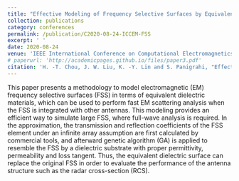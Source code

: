 ```yaml
---
title: "Effective Modeling of Frequency Selective Surfaces by Equivalent Dielectric Substrates Using Genetic Algorithm for Electromagnetic Scattering Analysis"
collection: publications
category: conferences
permalink: /publication/C2020-08-24-ICCEM-FSS
excerpt: ' '
date: 2020-08-24
venue: 'IEEE International Conference on Computational Electromagnetics (ICCEM)'
# paperurl: 'http://academicpages.github.io/files/paper3.pdf'
citation: 'H. -T. Chou, J. W. Liu, K. -Y. Lin and S. Panigrahi, "Effective Modeling of Frequency Selective Surfaces by Equivalent Dielectric Substrates Using Genetic Algorithm for Electromagnetic Scattering Analysis," 2020 IEEE International Conference on Computational Electromagnetics (ICCEM), Singapore, 2020, pp. 103-104.'
---
```


This paper presents a methodology to model electromagnetic (EM) frequency selective surfaces (FSS) in terms of equivalent dielectric materials, which can be used to perform fast EM scattering analysis when the FSS is integrated with other antennas. This modeling provides an efficient way to simulate large FSS, where full-wave analysis is required. In the approximation, the transmission and reflection coefficients of the FSS element under an infinite array assumption are first calculated by commercial tools, and afterward genetic algorithm (GA) is applied to resemble the FSS by a dielectric substrate with proper permittivity, permeability and loss tangent. Thus, the equivalent dielectric surface can replace the original FSS in order to evaluate the performance of the antenna structure such as the radar cross-section (RCS).